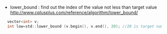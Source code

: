  + lower_bound  : find out the index of the value not less than target value<br>
 http://www.cplusplus.com/reference/algorithm/lower_bound/
 ``` C
   vector<int> v;
   int low=std::lower_bound (v.begin(), v.end(), 20); //20 is target number
 ``` 


